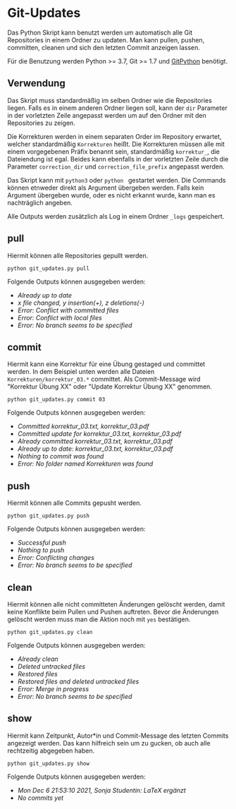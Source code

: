# Git-Updates

Das Python Skript kann benutzt werden um automatisch alle Git Repositories in einem Ordner zu updaten. Man kann pullen, pushen, committen, cleanen und sich den letzten Commit anzeigen lassen.

Für die Benutzung werden Python >= 3.7, Git >= 1.7 und [GitPython](https://gitpython.readthedocs.io/en/stable/intro.html#installing-gitpython) benötigt.

## Verwendung

Das Skript muss standardmäßig im selben Ordner wie die Repositories liegen. Falls es in einem anderen Ordner liegen soll, kann der `dir` Parameter in der vorletzten Zeile angepasst werden um auf den Ordner mit den Repositories zu zeigen.

Die Korrekturen werden in einem separaten Order im Repository erwartet, welcher standardmäßig `Korrekturen` heißt. Die Korrekturen müssen alle mit einem vorgegebenen Präfix benannt sein, standardmäßig `korrektur_`, die Dateiendung ist egal. Beides kann ebenfalls in der vorletzten Zeile durch die Parameter `correction_dir` und `correction_file_prefix` angepasst werden.

Das Skript kann mit `python3` oder `python ` gestartet werden. Die Commands können etnweder direkt als Argument übergeben werden. Falls kein Argument übergeben wurde, oder es nicht erkannt wurde, kann man es nachträglich angeben.

Alle Outputs werden zusätzlich als Log in einem Ordner `_logs` gespeichert.

## pull

Hiermit können alle Repositories gepullt werden.

````
python git_updates.py pull
````

Folgende Outputs können ausgegeben werden:
- *Already up to date*
- *x file changed, y insertion(+), z deletions(-)*
- *Error: Conflict with committed files*
- *Error: Conflict with local files*
- *Error: No branch seems to be specified*

## commit

Hiermit kann eine Korrektur für eine Übung gestaged und committet werden. In dem Beispiel unten werden alle Dateien `Korrekturen/korrektur_03.*` committet. Als Commit-Message wird "Korrektur Übung XX" oder "Update Korrektur Übung XX" genommen.

````
python git_updates.py commit 03
````

Folgende Outputs können ausgegeben werden:

- *Committed korrektur_03.txt, korrektur_03.pdf*
- *Committed update for korrektur_03.txt, korrektur_03.pdf*
- *Already committed korrektur_03.txt, korrektur_03.pdf*
- *Already up to date: korrektur_03.txt, korrektur_03.pdf*
- *Nothing to commit was found*
- *Error: No folder named Korrekturen was found*

## push

Hiermit können alle Commits gepusht werden. 

````
python git_updates.py push
````

Folgende Outputs können ausgegeben werden:

- *Successful push*
- *Nothing to push*
- *Error: Conflicting changes*
- *Error: No branch seems to be specified*

## clean

Hiermit können alle nicht committeten Änderungen gelöscht werden, damit keine Konflikte beim Pullen und Pushen auftreten. Bevor die Änderungen gelöscht werden muss man die Aktion noch mit  `yes` bestätigen.

````
python git_updates.py clean
````

Folgende Outputs können ausgegeben werden:

- *Already clean*
- *Deleted untracked files*
- *Restored files*
- *Restored files and deleted untracked files*
- *Error: Merge in progress*
- *Error: No branch seems to be specified*

## show

Hiermit kann Zeitpunkt, Autor*in und Commit-Message des letzten Commits angezeigt werden. Das kann hilfreich sein um zu gucken, ob auch alle rechtzeitig abgegeben haben.

````
python git_updates.py show
````

Folgende Outputs können ausgegeben werden:

- *Mon Dec 6 21:53:10 2021, Sonja Studentin: LaTeX ergänzt*
- *No commits yet*

